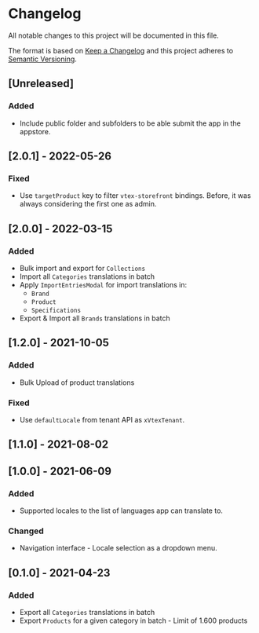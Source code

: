 # Changelog

All notable changes to this project will be documented in this file.

The format is based on [Keep a Changelog](http://keepachangelog.com/en/1.0.0/)
and this project adheres to [Semantic Versioning](http://semver.org/spec/v2.0.0.html).

## [Unreleased]

### Added

- Include public folder and subfolders to be able submit the app in the appstore.

## [2.0.1] - 2022-05-26

### Fixed

- Use `targetProduct` key to filter `vtex-storefront` bindings. Before, it was always considering the first one as admin.

## [2.0.0] - 2022-03-15

### Added

- Bulk import and export for `Collections`
- Import all `Categories` translations in batch
- Apply `ImportEntriesModal` for import translations in:
  - `Brand`
  - `Product`
  - `Specifications`
- Export & Import all `Brands` translations in batch

## [1.2.0] - 2021-10-05

### Added

- Bulk Upload of product translations

### Fixed

- Use `defaultLocale` from tenant API as `xVtexTenant`.

## [1.1.0] - 2021-08-02

## [1.0.0] - 2021-06-09

### Added

- Supported locales to the list of languages app can translate to.

### Changed

- Navigation interface - Locale selection as a dropdown menu.

## [0.1.0] - 2021-04-23

### Added

- Export all `Categories` translations in batch
- Export `Products` for a given category in batch - Limit of 1.600 products
